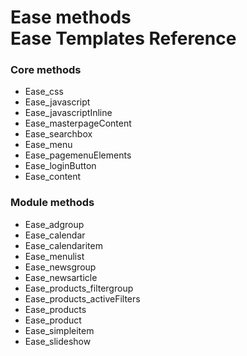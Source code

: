 # Ease methods<br>Ease Templates Reference

### Core methods
* Ease_css
* Ease_javascript
* Ease_javascriptInline
* Ease_masterpageContent
* Ease_searchbox
* Ease_menu
* Ease_pagemenuElements
* Ease_loginButton
* Ease_content

### Module methods
 * Ease_adgroup
 * Ease_calendar
 * Ease_calendaritem
 * Ease_menulist
 * Ease_newsgroup
 * Ease_newsarticle
 * Ease_products_filtergroup
 * Ease_products_activeFilters
 * Ease_products
 * Ease_product
 * Ease_simpleitem
 * Ease_slideshow

